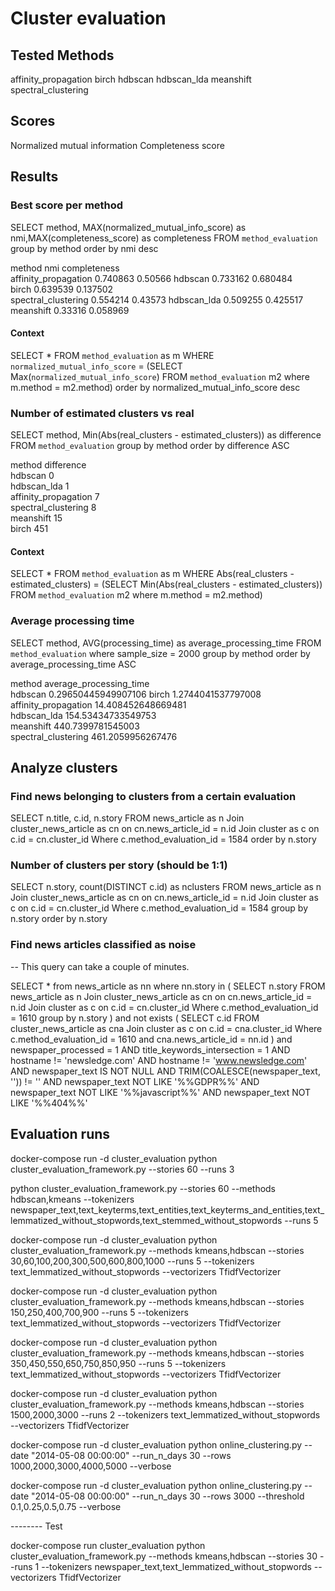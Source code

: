 # Cluster evaluation

## Tested Methods

affinity_propagation
birch
hdbscan
hdbscan_lda
meanshift
spectral_clustering

## Scores

Normalized mutual information
Completeness score

## Results

### Best score per method

SELECT method, MAX(normalized_mutual_info_score) as nmi,MAX(completeness_score) as completeness FROM `method_evaluation` group by method order by nmi desc

method	nmi   	completeness	
affinity_propagation	0.740863	0.50566	
hdbscan	                0.733162	0.680484	
birch	                0.639539	0.137502	
spectral_clustering	    0.554214	0.43573	
hdbscan_lda	            0.509255	0.425517	
meanshift	            0.33316 	0.058969

#### Context 

SELECT * FROM `method_evaluation` as m WHERE `normalized_mutual_info_score` = (SELECT Max(`normalized_mutual_info_score`) FROM `method_evaluation` m2 where m.method = m2.method) order by normalized_mutual_info_score desc

### Number of estimated clusters vs real

SELECT method, Min(Abs(real_clusters - estimated_clusters)) as difference FROM `method_evaluation` group by method order by difference ASC


method	difference   	
hdbscan	                0	
hdbscan_lda	            1	
affinity_propagation	7	
spectral_clustering	    8	
meanshift	            15	
birch	                451	

#### Context

SELECT * FROM `method_evaluation` as m WHERE Abs(real_clusters - estimated_clusters) = (SELECT Min(Abs(real_clusters - estimated_clusters)) FROM `method_evaluation` m2 where m.method = m2.method)

### Average processing time 

SELECT method, AVG(processing_time) as average_processing_time FROM `method_evaluation` where sample_size = 2000 group by method order by average_processing_time ASC


method	average_processing_time   	
hdbscan	0.29650445949907106	
birch	1.2744041537797008	
affinity_propagation	14.408452648669481	
hdbscan_lda	154.53434733549753	
meanshift	440.7399781545003	
spectral_clustering	461.2059956267476	

## Analyze clusters

### Find news belonging to clusters from a certain evaluation

SELECT n.title, c.id, n.story FROM news_article as n
Join cluster_news_article as cn on cn.news_article_id = n.id
Join cluster as c on c.id = cn.cluster_id
Where c.method_evaluation_id = 1584
order by n.story

### Number of clusters per story (should be 1:1)
SELECT n.story, count(DISTINCT c.id) as nclusters FROM news_article as n
Join cluster_news_article as cn on cn.news_article_id = n.id
Join cluster as c on c.id = cn.cluster_id
Where c.method_evaluation_id = 1584
group by n.story
order by n.story

### Find news articles classified as noise

-- This query can take a couple of minutes.

SELECT * from news_article as nn where nn.story in (
	SELECT n.story FROM news_article as n
	Join cluster_news_article as cn on cn.news_article_id = n.id
	Join cluster as c on c.id = cn.cluster_id
	Where c.method_evaluation_id = 1610 
	group by n.story )
and not exists (
	SELECT c.id FROM cluster_news_article as cna
	Join cluster as c on c.id = cna.cluster_id
	Where c.method_evaluation_id = 1610 and cna.news_article_id = nn.id
)
and newspaper_processed = 1
AND title_keywords_intersection = 1
AND hostname != 'newsledge.com'
AND hostname != 'www.newsledge.com'
AND newspaper_text IS NOT NULL
AND TRIM(COALESCE(newspaper_text, '')) != ''
AND newspaper_text NOT LIKE '%%GDPR%%'
AND newspaper_text NOT LIKE '%%javascript%%'
AND newspaper_text NOT LIKE '%%404%%'
     
## Evaluation runs

docker-compose run -d cluster_evaluation python cluster_evaluation_framework.py --stories 60 --runs 3

python cluster_evaluation_framework.py --stories 60 --methods hdbscan,kmeans --tokenizers newspaper_text,text_keyterms,text_entities,text_keyterms_and_entities,text_lemmatized_without_stopwords,text_stemmed_without_stopwords --runs 5

docker-compose run -d  cluster_evaluation python cluster_evaluation_framework.py --methods kmeans,hdbscan  --stories 30,60,100,200,300,500,600,800,1000 --runs 5 --tokenizers text_lemmatized_without_stopwords --vectorizers TfidfVectorizer

docker-compose run -d  cluster_evaluation python cluster_evaluation_framework.py --methods kmeans,hdbscan  --stories 150,250,400,700,900 --runs 5 --tokenizers text_lemmatized_without_stopwords --vectorizers TfidfVectorizer

docker-compose run -d  cluster_evaluation python cluster_evaluation_framework.py --methods kmeans,hdbscan  --stories 350,450,550,650,750,850,950 --runs 5 --tokenizers text_lemmatized_without_stopwords --vectorizers TfidfVectorizer


docker-compose run -d  cluster_evaluation python cluster_evaluation_framework.py --methods kmeans,hdbscan  --stories 1500,2000,3000 --runs 2 --tokenizers text_lemmatized_without_stopwords --vectorizers TfidfVectorizer


docker-compose run -d cluster_evaluation python online_clustering.py --date "2014-05-08 00:00:00" --run_n_days 30 --rows 1000,2000,3000,4000,5000 --verbose

docker-compose run -d cluster_evaluation python online_clustering.py --date "2014-05-08 00:00:00" --run_n_days 30 --rows 3000 --threshold 0.1,0.25,0.5,0.75 --verbose


-------- Test

docker-compose run cluster_evaluation python cluster_evaluation_framework.py --methods kmeans,hdbscan  --stories 30 --runs 1 --tokenizers newspaper_text,text_lemmatized_without_stopwords --vectorizers TfidfVectorizer